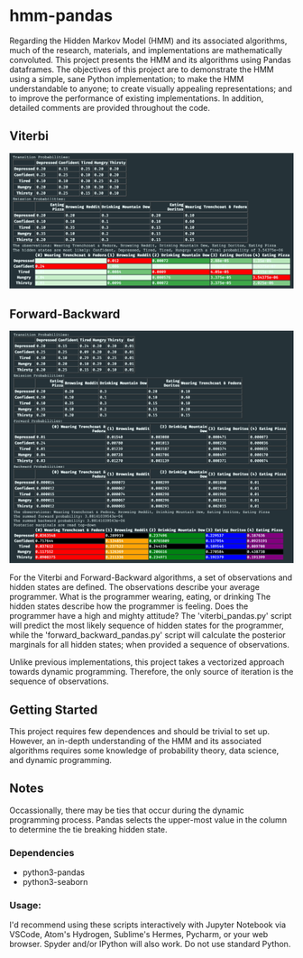 # hmm-pandas
Regarding the Hidden Markov Model (HMM) and its associated algorithms, much of the research, materials, and implementations are mathematically convoluted.  This project presents the HMM and its algorithms using Pandas dataframes.  The objectives of this project are to demonstrate the HMM using a simple, sane Python implementation; to make the HMM understandable to anyone; to create visually appealing representations; and to improve the performance of existing implementations.  In addition, detailed comments are provided throughout the code.

## Viterbi
![alt text](https://raw.githubusercontent.com/summonholmes/hmm-pandas/master/viterbi.png)

## Forward-Backward
![alt text](https://raw.githubusercontent.com/summonholmes/hmm-pandas/master/forward_backward.png)

For the Viterbi and Forward-Backward algorithms, a set of observations and hidden states are defined.  The observations describe your average programmer.  What is the programmer wearing, eating, or drinking  The hidden states describe how the programmer is feeling.  Does the programmer have a high and mighty attitude?  The 'viterbi_pandas.py' script will predict the most likely sequence of hidden states for the programmer, while the 'forward_backward_pandas.py' script will calculate the posterior marginals for all hidden states; when provided a sequence of observations.

Unlike previous implementations, this project takes a vectorized approach towards dynamic programming.  Therefore, the only source of iteration is the sequence of observations.

## Getting Started
This project requires few dependences and should be trivial to set up.  However, an in-depth understanding of the HMM and its associated algorithms requires some knowledge of probability theory, data science, and dynamic programming.

## Notes
Occassionally, there may be ties that occur during the dynamic programming process.  Pandas selects the upper-most value in the column to determine the tie breaking hidden state.

### Dependencies
* python3-pandas
* python3-seaborn

### Usage:
I'd recommend using these scripts interactively with Jupyter Notebook via VSCode, Atom's Hydrogen, Sublime's Hermes, Pycharm, or your web browser.  Spyder and/or IPython will also work.  Do not use standard Python.

